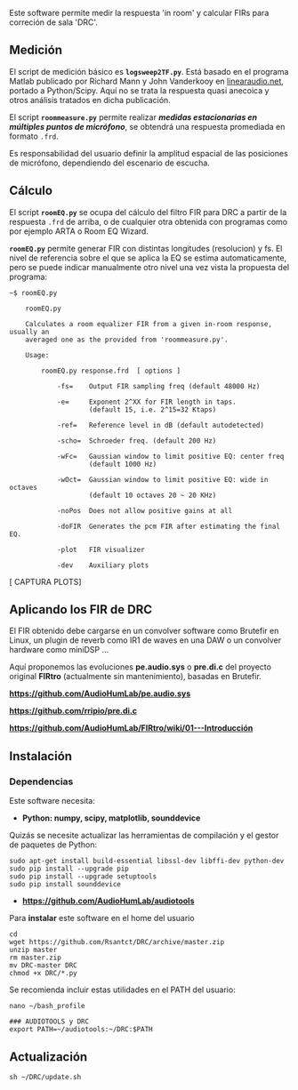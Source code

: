 Este software permite medir la respuesta 'in room' y calcular FIRs para correción de sala 'DRC'.


## Medición

El script de medición básico es **`logsweep2TF.py`**. Está basado en el programa Matlab publicado por Richard Mann y John Vanderkooy en [linearaudio.net](https://linearaudio.net/downloads), portado a Python/Scipy. Aquí no se trata la respuesta quasi anecoica y otros análisis tratados en dicha publicación.

El script **`roommeasure.py`** permite realizar **_medidas estacionarias en múltiples puntos de micrófono_**, se obtendrá una respuesta promediada en formato `.frd`.

Es responsabilidad del usuario definir la amplitud espacial de las posiciones de micrófono, dependiendo del escenario de escucha.

## Cálculo

El script **`roomEQ.py`** se ocupa del cálculo del filtro FIR para DRC a partir de la respuesta `.frd` de arriba, o de cualquier otra obtenida con programas como por ejemplo ARTA o Room EQ Wizard. 

**`roomEQ.py`** permite generar FIR con distintas longitudes (resolucion) y fs. El nivel de referencia sobre el que se aplica la EQ se estima automaticamente, pero se puede indicar manualmente otro nivel una vez vista la propuesta del programa:

```
~$ roomEQ.py 

    roomEQ.py

    Calculates a room equalizer FIR from a given in-room response, usually an
    averaged one as the provided from 'roommeasure.py'.

    Usage:

        roomEQ.py response.frd  [ options ]

            -fs=    Output FIR sampling freq (default 48000 Hz)

            -e=     Exponent 2^XX for FIR length in taps.
                    (default 15, i.e. 2^15=32 Ktaps)

            -ref=   Reference level in dB (default autodetected)

            -scho=  Schroeder freq. (default 200 Hz)

            -wFc=   Gaussian window to limit positive EQ: center freq
                    (default 1000 Hz)

            -wOct=  Gaussian window to limit positive EQ: wide in octaves
                    (default 10 octaves 20 ~ 20 KHz)

            -noPos  Does not allow positive gains at all

            -doFIR  Generates the pcm FIR after estimating the final EQ.

            -plot   FIR visualizer

            -dev    Auxiliary plots

```



[ CAPTURA PLOTS]


## Aplicando los FIR de DRC

El FIR obtenido debe cargarse en un convolver software como Brutefir en Linux, un plugin de reverb como IR1 de waves en una DAW o un convolver hardware como miniDSP ...

Aquí proponemos las evoluciones **pe.audio.sys** o **pre.di.c** del proyecto original **FIRtro** (actualmente sin mantenimiento), basadas en Brutefir.

**https://github.com/AudioHumLab/pe.audio.sys**

**https://github.com/rripio/pre.di.c**

**https://github.com/AudioHumLab/FIRtro/wiki/01---Introducción**



## Instalación

### Dependencias

Este software necesita:

- **Python: numpy, scipy, matplotlib, sounddevice**

Quizás se necesite actualizar las herramientas de compilación y el gestor de paquetes de Python:
```
sudo apt-get install build-essential libssl-dev libffi-dev python-dev
sudo pip install --upgrade pip
sudo pip install --upgrade setuptools
sudo pip install sounddevice
```

- **https://github.com/AudioHumLab/audiotools**


Para **instalar** este software en el home del usuario

```
cd
wget https://github.com/Rsantct/DRC/archive/master.zip
unzip master
rm master.zip
mv DRC-master DRC
chmod +x DRC/*.py
```

Se recomienda incluir estas utilidades en el PATH del usuario:

```
nano ~/bash_profile
```

```
### AUDIOTOOLS y DRC
export PATH=~/audiotools:~/DRC:$PATH
```

## Actualización

```
sh ~/DRC/update.sh
```  
 
